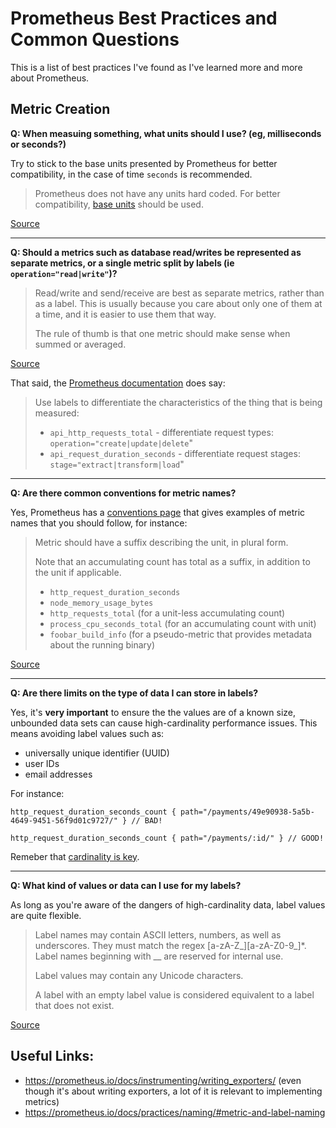 # Prometheus Best Practices and Common Questions

This is a list of best practices I've found as I've learned more and more about Prometheus.

## Metric Creation

**Q: When measuing something, what units should I use? (eg, milliseconds or seconds?)**

Try to stick to the base units presented by Prometheus for better compatibility, in the case of time `seconds` is recommended.

> Prometheus does not have any units hard coded. For better compatibility, [base units](https://prometheus.io/docs/practices/naming/#base-units) should be used.

[Source](https://prometheus.io/docs/practices/naming/#base-units)

---

**Q: Should a metrics such as database read/writes be represented as separate metrics, or a single metric split by labels (ie `operation="read|write"`)?**

> Read/write and send/receive are best as separate metrics, rather than as a label. This is usually because you care about only one of them at a time, and it is easier to use them that way.  
>
> The rule of thumb is that one metric should make sense when summed or averaged. 

[Source](https://prometheus.io/docs/instrumenting/writing_exporters/#labels)

That said, the [Prometheus documentation](https://prometheus.io/docs/practices/naming/#labels) does say:

> Use labels to differentiate the characteristics of the thing that is being measured:
> 
> - `api_http_requests_total` - differentiate request types: `operation="create|update|delete`"  
> - `api_request_duration_seconds` - differentiate request stages: `stage="extract|transform|load`"

---

**Q: Are there common conventions for metric names?**

Yes, Prometheus has a [conventions page](https://prometheus.io/docs/practices/naming/#metric-names) that gives examples of metric names that you should follow, for instance:

> Metric should have a suffix describing the unit, in plural form.
> 
> Note that an accumulating count has total as a suffix, in addition to the unit if applicable.
> - `http_request_duration_seconds`  
> - `node_memory_usage_bytes`
> - `http_requests_total` (for a unit-less accumulating count)
> - `process_cpu_seconds_total` (for an accumulating count with unit)
> - `foobar_build_info` (for a pseudo-metric that provides metadata about the running binary)

[Source](https://prometheus.io/docs/practices/naming/#metric-names)

---

**Q: Are there limits on the type of data I can store in labels?**

Yes, it's **very important** to ensure the the values are of a known size, unbounded data sets can cause high-cardinality performance issues. This means avoiding label values such as:

- universally unique identifier (UUID)
- user IDs
- email addresses 

For instance:

```
http_request_duration_seconds_count { path="/payments/49e90938-5a5b-4649-9451-56f9d01c9727/" } // BAD!
```
```
http_request_duration_seconds_count { path="/payments/:id/" } // GOOD!
```
Remeber that [cardinality is key](https://www.robustperception.io/cardinality-is-key).

---

**Q: What kind of values or data can I use for my labels?**

As long as you're aware of the dangers of high-cardinality data, label values are quite flexible. 

> Label names may contain ASCII letters, numbers, as well as underscores. They must match the regex [a-zA-Z_][a-zA-Z0-9_]*. Label names beginning with __ are reserved for internal use.
>
> Label values may contain any Unicode characters.
> 
> A label with an empty label value is considered equivalent to a label that does not exist.

[Source](https://prometheus.io/docs/concepts/data_model/#metric-names-and-labels)


## Useful Links:

- https://prometheus.io/docs/instrumenting/writing_exporters/ (even though it's about writing exporters, a lot of it is relevant to implementing metrics)
- https://prometheus.io/docs/practices/naming/#metric-and-label-naming

